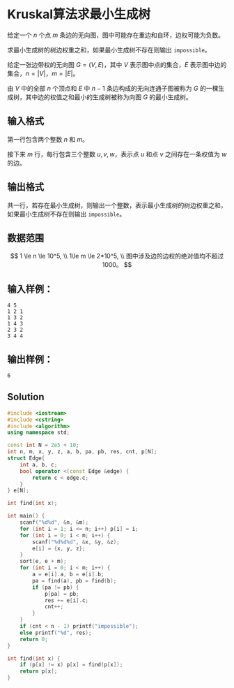 # Kruskal算法求最小生成树

给定一个 $n$ 个点 $m$ 条边的无向图，图中可能存在重边和自环，边权可能为负数。

求最小生成树的树边权重之和，如果最小生成树不存在则输出 `impossible`。

给定一张边带权的无向图 $G=(V,E)$，其中 $V$ 表示图中点的集合，$E$ 表示图中边的集合，$n=|V|$，$m=|E|$。

由 $V$ 中的全部 $n$ 个顶点和 $E$ 中 $n−1$ 条边构成的无向连通子图被称为 $G$ 的一棵生成树，其中边的权值之和最小的生成树被称为向图 $G$ 的最小生成树。

## 输入格式

第一行包含两个整数 $n$ 和 $m$。

接下来 $m$ 行，每行包含三个整数 $u,v,w$，表示点 $u$ 和点 $v$ 之间存在一条权值为 $w$ 的边。

## 输出格式
共一行，若存在最小生成树，则输出一个整数，表示最小生成树的树边权重之和，如果最小生成树不存在则输出 `impossible`。

## 数据范围

$$
1 \le n \le 10^5, \\
1\le m \le 2*10^5, \\
图中涉及边的边权的绝对值均不超过 1000。
$$

## 输入样例：

```text
4 5
1 2 1
1 3 2
1 4 3
2 3 2
3 4 4
```

## 输出样例：

```text
6
```

## Solution

```Cpp
#include <iostream>
#include <cstring>
#include <algorithm>
using namespace std;

const int N = 2e5 + 10;
int n, m, x, y, z, a, b, pa, pb, res, cnt, p[N];
struct Edge{
    int a, b, c;
    bool operator <(const Edge &edge) {
        return c < edge.c;
    }
} e[N];

int find(int x);

int main() {
    scanf("%d%d", &n, &m);
    for (int i = 1; i <= n; i++) p[i] = i;
    for (int i = 0; i < m; i++) {
        scanf("%d%d%d", &x, &y, &z);
        e[i] = {x, y, z};
    }
    sort(e, e + m);
    for (int i = 0; i < m; i++) {
        a = e[i].a, b = e[i].b;
        pa = find(a), pb = find(b);
        if (pa != pb) {
            p[pa] = pb;
            res += e[i].c;
            cnt++;
        }
    }
    if (cnt < n - 1) printf("impossible");
    else printf("%d", res);
    return 0;
}

int find(int x) {
    if (p[x] != x) p[x] = find(p[x]);
    return p[x];
}
```
